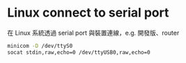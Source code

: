 # Linux connect to serial port

在 Linux 系統透過 serial port 與裝置連線，e.g. 開發版、router

```bash
minicom -D /dev/ttyS0
socat stdin,raw,echo=0 /dev/ttyUSB0,raw,echo=0
```
